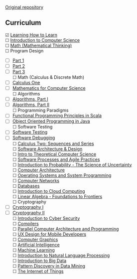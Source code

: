 [Original repository](https://github.com/open-source-society/computer-science#introduction-to-computer-science)

## Curriculum

☑ [Learning How to Learn](https://www.coursera.org/learn/learning-how-to-learn)  
☐ [Introduction to Computer Science](https://www.edx.org/course/introduction-computer-science-harvardx-cs50x#!)  
☐ [Math (Mathematical Thinking)](https://www.edx.org/course/effective-thinking-through-mathematics-utaustinx-ut-9-01x)  
☐ Program Design  
- ☐ [Part 1](https://www.edx.org/course/how-code-systematic-program-design-part-ubcx-spd1x)  
- ☐ [Part 2](https://www.edx.org/course/how-code-systematic-program-design-part-ubcx-spd2x)  
- ☐ [Part 3](https://www.edx.org/course/how-code-systematic-program-design-part-ubcx-spd3x)  
☐ Math (Calculus & Discrete Math)  
- ☐ [Calculus One](https://www.coursera.org/learn/calculus1)  
- ☐ [Mathematics for Computer Science](https://ocw.mit.edu/courses/electrical-engineering-and-computer-science/6-042j-mathematics-for-computer-science-spring-2015/index.htm)  
☐ Algorithms  
- ☐ [Algorithms, Part I](https://www.coursera.org/learn/algorithms-part1)  
- ☐ [Algorithms, Part II](https://www.coursera.org/learn/algorithms-part2)  
☐ Programming Paradigms  
- ☐ [Functional Programming Principles in Scala](https://www.coursera.org/course/progfun)  
- ☐ [Object Oriented Programming in Java](https://www.coursera.org/learn/object-oriented-java)  
☐ Software Testing  
- ☐ [Software Testing](https://www.udacity.com/course/software-testing--cs258)  
- ☐ [Software Debugging](https://www.udacity.com/course/software-debugging--cs259)  
☐ [Calculus Two: Sequences and Series](https://www.coursera.org/learn/advanced-calculus)  
☐ [Software Architecture & Design](https://www.udacity.com/course/software-architecture-design--ud821)  
☐ [Intro to Theoretical Computer Science](https://www.udacity.com/course/intro-to-theoretical-computer-science--cs313)  
☐ [Software Processes and Agile Practices](https://www.coursera.org/learn/software-processes-and-agile-practices)   
☐ [Introduction to Probability - The Science of Uncertainty](https://www.edx.org/course/introduction-probability-science-mitx-6-041x-0)   
☐ [Computer Architecture](https://www.coursera.org/course/comparch)  
☐ [Operating Systems and System Programming](https://www.youtube.com/view_play_list?p=-XXv-cvA_iBDyz-ba4yDskqMDY6A1w_c)  
☐ [Computer Networks](https://lagunita.stanford.edu/courses/Engineering/Networking-SP/SelfPaced/about)  
☐ [Databases](https://lagunita.stanford.edu/courses/DB/2014/SelfPaced/about)  
☐ [Introduction to Cloud Computing](https://www.edx.org/course/introduction-cloud-computing-ieeex-cloudintro-x-0)  
☐ [Linear Algebra - Foundations to Frontiers](https://www.edx.org/course/linear-algebra-foundations-frontiers-utaustinx-ut-5-04x#!)  
☐ Cryptography  
- ☐ [Cryptography I](https://www.coursera.org/course/crypto)  
- ☐ [Cryptography II](https://www.coursera.org/course/crypto2)  
☐ [Introduction to Cyber Security](https://www.futurelearn.com/courses/introduction-to-cyber-security)  
☐ [Compilers](https://lagunita.stanford.edu/courses/Engineering/Compilers/Fall2014/about)  
☐ [Parallel Computer Architecture and Programming](http://15418.courses.cs.cmu.edu/spring2016/home)  
☐ [UX Design for Mobile Developers](https://www.udacity.com/course/ux-design-for-mobile-developers--ud849)  
☐ [Computer Graphics](https://www.edx.org/course/computer-graphics-uc-san-diegox-cse167x)  
☐ [Artificial Intelligence](https://www.edx.org/course/artificial-intelligence-uc-berkeleyx-cs188-1x#!)  
☐ [Machine Learning](https://www.coursera.org/learn/machine-learning)  
☐ [Introduction to Natural Language Processing](https://www.coursera.org/learn/natural-language-processing)  
☐ [Introduction to Big Data](https://www.coursera.org/learn/big-data-introduction)  
☐ [Pattern Discovery in Data Mining](https://www.coursera.org/course/patterndiscovery)  
☐ [The Internet of Things](https://www.futurelearn.com/courses/internet-of-things)   
